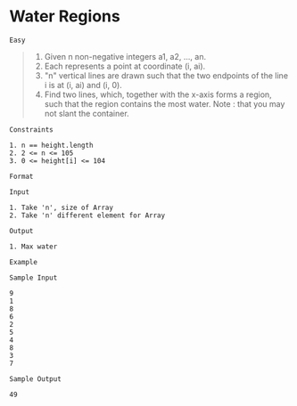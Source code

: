 # Water Regions

`Easy`

> 1. Given n non-negative integers a1, a2, ..., an.
> 2. Each represents a point at coordinate (i, ai).
> 3. "n" vertical lines are drawn such that the two endpoints of the line i is at (i, ai) and (i, 0).
> 4. Find two lines, which, together with the x-axis forms a region, such that the region contains the most water.
>    Note : that you may not slant the container.

```
Constraints

1. n == height.length
2. 2 <= n <= 105
3. 0 <= height[i] <= 104

Format

Input

1. Take 'n', size of Array
2. Take 'n' different element for Array

Output

1. Max water

Example

Sample Input

9
1
8
6
2
5
4
8
3
7

Sample Output

49
```
